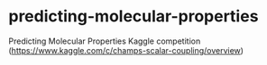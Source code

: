 # predicting-molecular-properties
Predicting Molecular Properties Kaggle competition (https://www.kaggle.com/c/champs-scalar-coupling/overview)
